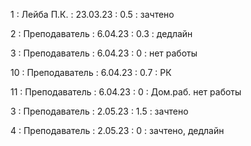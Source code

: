 1 : Лейба П.К. : 23.03.23 : 0.5 : зачтено

2 : Преподаватель : 6.04.23 : 0.3 : дедлайн

3 : Преподаватель : 6.04.23 : 0 : нет работы

10 : Преподаватель : 6.04.23 : 0.7 : РК

11 : Преподаватель : 6.04.23 : 0 : Дом.раб. нет работы

3 : Преподаватель : 2.05.23 : 1.5 : зачтено

4 : Преподаватель : 2.05.23 : 0 : зачтено, дедлайн



